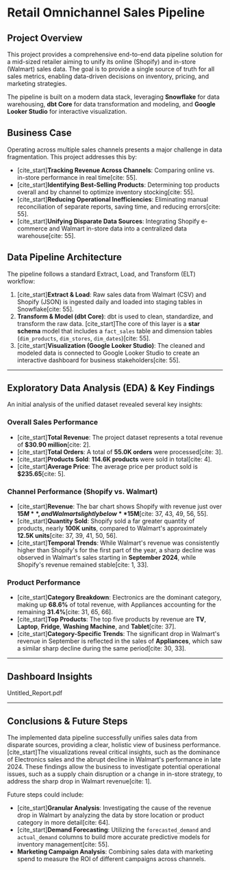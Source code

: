 # Retail Omnichannel Sales Pipeline

## Project Overview

This project provides a comprehensive end-to-end data pipeline solution for a mid-sized retailer aiming to unify its online (Shopify) and in-store (Walmart) sales data. The goal is to provide a single source of truth for all sales metrics, enabling data-driven decisions on inventory, pricing, and marketing strategies.

The pipeline is built on a modern data stack, leveraging **Snowflake** for data warehousing, **dbt Core** for data transformation and modeling, and **Google Looker Studio** for interactive visualization.

## Business Case

Operating across multiple sales channels presents a major challenge in data fragmentation. This project addresses this by:
* [cite_start]**Tracking Revenue Across Channels**: Comparing online vs. in-store performance in real time[cite: 55].
* [cite_start]**Identifying Best-Selling Products**: Determining top products overall and by channel to optimize inventory stocking[cite: 55].
* [cite_start]**Reducing Operational Inefficiencies**: Eliminating manual reconciliation of separate reports, saving time, and reducing errors[cite: 55].
* [cite_start]**Unifying Disparate Data Sources**: Integrating Shopify e-commerce and Walmart in-store data into a centralized data warehouse[cite: 55].

## Data Pipeline Architecture

The pipeline follows a standard Extract, Load, and Transform (ELT) workflow:

1.  [cite_start]**Extract & Load**: Raw sales data from Walmart (CSV) and Shopify (JSON) is ingested daily and loaded into staging tables in Snowflake[cite: 55].
2.  **Transform & Model (dbt Core)**: dbt is used to clean, standardize, and transform the raw data. [cite_start]The core of this layer is a **star schema** model that includes a `fact_sales` table and dimension tables (`dim_products`, `dim_stores`, `dim_dates`)[cite: 55].
3.  [cite_start]**Visualization (Google Looker Studio)**: The cleaned and modeled data is connected to Google Looker Studio to create an interactive dashboard for business stakeholders[cite: 55].

---

## Exploratory Data Analysis (EDA) & Key Findings

An initial analysis of the unified dataset revealed several key insights:

### Overall Sales Performance

* [cite_start]**Total Revenue**: The project dataset represents a total revenue of **$30.90 million**[cite: 2].
* [cite_start]**Total Orders**: A total of **55.0K orders** were processed[cite: 3].
* [cite_start]**Products Sold**: **114.6K products** were sold in total[cite: 4].
* [cite_start]**Average Price**: The average price per product sold is **$235.65**[cite: 5].

### Channel Performance (Shopify vs. Walmart)

* [cite_start]**Revenue**: The bar chart shows Shopify with revenue just over **$15M**, and Walmart slightly below **$15M**[cite: 37, 43, 49, 56, 55].
* [cite_start]**Quantity Sold**: Shopify sold a far greater quantity of products, nearly **100K units**, compared to Walmart's approximately **12.5K units**[cite: 37, 39, 41, 50, 56].
* [cite_start]**Temporal Trends**: While Walmart's revenue was consistently higher than Shopify's for the first part of the year, a sharp decline was observed in Walmart's sales starting in **September 2024**, while Shopify's revenue remained stable[cite: 1, 33].

### Product Performance

* [cite_start]**Category Breakdown**: Electronics are the dominant category, making up **68.6%** of total revenue, with Appliances accounting for the remaining **31.4%**[cite: 31, 65, 66].
* [cite_start]**Top Products**: The top five products by revenue are **TV**, **Laptop**, **Fridge**, **Washing Machine**, and **Tablet**[cite: 37].
* [cite_start]**Category-Specific Trends**: The significant drop in Walmart's revenue in September is reflected in the sales of **Appliances**, which saw a similar sharp decline during the same period[cite: 30, 33].

---

## Dashboard Insights

Untitled_Report.pdf

---

## Conclusions & Future Steps

The implemented data pipeline successfully unifies sales data from disparate sources, providing a clear, holistic view of business performance. [cite_start]The visualizations reveal critical insights, such as the dominance of Electronics sales and the abrupt decline in Walmart's performance in late 2024. These findings allow the business to investigate potential operational issues, such as a supply chain disruption or a change in in-store strategy, to address the sharp drop in Walmart revenue[cite: 1].

Future steps could include:
* [cite_start]**Granular Analysis**: Investigating the cause of the revenue drop in Walmart by analyzing the data by store location or product category in more detail[cite: 64].
* [cite_start]**Demand Forecasting**: Utilizing the `forecasted_demand` and `actual_demand` columns to build more accurate predictive models for inventory management[cite: 55].
* **Marketing Campaign Analysis**: Combining sales data with marketing spend to measure the ROI of different campaigns across channels.
